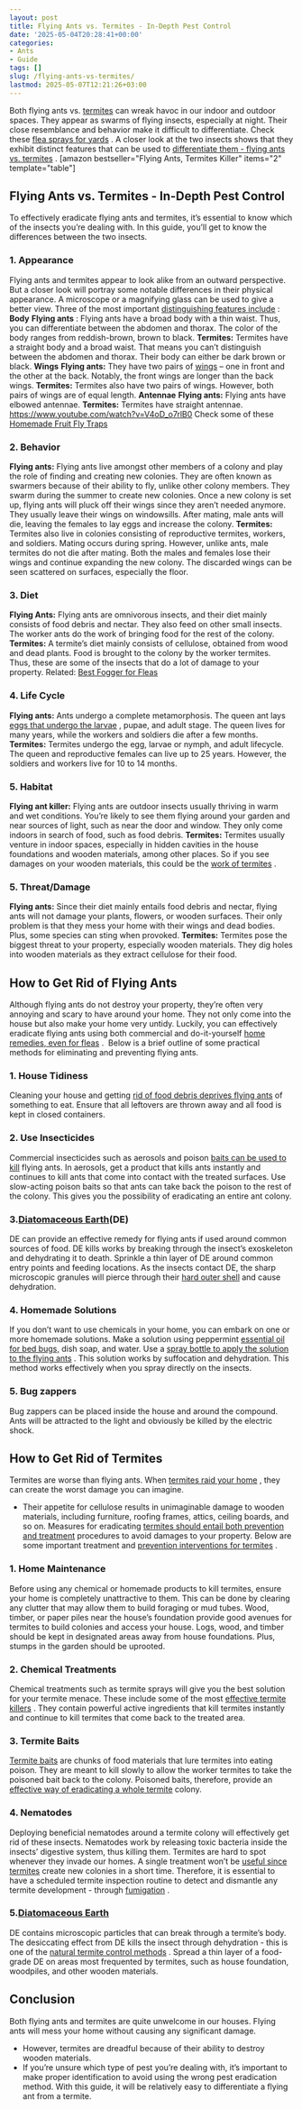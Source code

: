 ```yaml
---
layout: post
title: Flying Ants vs. Termites - In-Depth Pest Control
date: '2025-05-04T20:28:41+00:00'
categories:
- Ants
- Guide
tags: []
slug: /flying-ants-vs-termites/
lastmod: 2025-05-07T12:21:26+03:00
---
```


Both flying ants vs.
[termites](https://pestpolicy.com/what-does-a-termite-look-like/)
can wreak havoc in our indoor and outdoor spaces. They appear as swarms of flying insects, especially at night.
Their close resemblance and behavior make it difficult to differentiate. Check these
[flea sprays for yards](https://pestpolicy.com/best-flea-spray-for-yard/)
.
A closer look at the two insects shows that they exhibit distinct features that can be used to
[differentiate them - flying ants vs. termites](https://entomology.k-state.edu/extension/diagnostician/lab-news/winged-ants-vs-termites.html)
.
[amazon bestseller="Flying Ants, Termites Killer" items="2" template="table"]
## Flying Ants vs. Termites - In-Depth Pest Control
To effectively eradicate flying ants and termites, it’s essential to know which of the insects you’re dealing with. In this guide, you’ll get to know the differences between the two insects.
### 1. Appearance
Flying ants and termites appear to look alike from an outward perspective. But a closer look will portray some notable differences in their physical appearance.
A microscope or a magnifying glass can be used to give a better view. Three of the most important
[distinguishing features include](https://u.osu.edu/biomuseum/2017/01/30/mites-as-parasitoids-of-invasive-ants/)
:
**Body**
**Flying ants**
: Flying ants have a broad body with a thin waist. Thus, you can differentiate between the abdomen and thorax. The color of the body ranges from reddish-brown, brown to black.
**Termites:**
Termites have a straight body and a broad waist. That means you can’t distinguish between the abdomen and thorax. Their body can either be dark brown or black.
**Wings**
**Flying ants:**
They have two pairs of
[wings](https://pestpolicy.com/do-bed-bugs-have-wings/)
– one in front and the other at the back. Notably, the front wings are longer than the back wings.
**Termites:**
Termites also have two pairs of wings. However, both pairs of wings are of equal length.
**Antennae**
**Flying ants:**
Flying ants have elbowed antennae.
**Termites:**
Termites have straight antennae.
https://www.youtube.com/watch?v=V4oD_o7rlB0
Check some of these
[Homemade Fruit Fly Traps](https://pestpolicy.com/homemade-fruit-fly-trap/)
### 2. Behavior
**Flying ants:**
Flying ants live amongst other members of a colony and play the role of finding and creating new colonies. They are often known as swarmers because of their ability to fly, unlike other colony members.
They swarm during the summer to create new colonies. Once a new colony is set up, flying ants will pluck off their wings since they aren’t needed anymore. They usually leave their wings on windowsills. After mating, male ants will die, leaving the females to lay eggs and increase the colony.
**Termites:**
Termites also live in colonies consisting of reproductive termites, workers, and soldiers. Mating occurs during spring. However, unlike ants, male termites do not die after mating. Both the males and females lose their wings and continue expanding the new colony.
The discarded wings can be seen scattered on surfaces, especially the floor.
### 3. Diet
**Flying Ants:**
Flying ants are omnivorous insects, and their diet mainly consists of food debris and nectar. They also feed on other small insects. The worker ants do the work of bringing food for the rest of the colony.
**Termites:**
A termite’s diet mainly consists of cellulose, obtained from wood and dead plants. Food is brought to the colony by the worker termites. Thus, these are some of the insects that do a lot of damage to your property.
Related:
[Best Fogger for Fleas](https://pestpolicy.com/best-fogger-for-fleas/)
### 4. Life Cycle
**Flying ants:**
Ants undergo a complete metamorphosis. The queen ant lays
[eggs that undergo the larvae](https://pestpolicy.com/does-the-dryer-kill-fleas/)
, pupae, and adult stage. The queen lives for many years, while the workers and soldiers die after a few months.
**Termites:**
Termites undergo the egg, larvae or nymph, and adult lifecycle. The queen and reproductive females can live up to 25 years. However, the soldiers and workers live for 10 to 14 months.
### 5. Habitat
**Flying ant killer:**
Flying ants are outdoor insects usually thriving in warm and wet conditions. You’re likely to see them flying around your garden and near sources of light, such as near the door and window. They only come indoors in search of food, such as food debris.
**Termites:**
Termites usually venture in indoor spaces, especially in hidden cavities in the house foundations and wooden materials, among other places. So if you see damages on your wooden materials, this could be the
[work of termites](https://pestpolicy.com/termite-fumigation/)
.
### 5. Threat/Damage
**Flying ants:**
Since their diet mainly entails food debris and nectar, flying ants will not damage your plants, flowers, or wooden surfaces. Their only problem is that they mess your home with their wings and dead bodies. Plus, some species can sting when provoked.
**Termites:**
Termites pose the biggest threat to your property, especially wooden materials. They dig holes into wooden materials as they extract cellulose for their food.
## **How to Get Rid of Flying Ants**
Although flying ants do not destroy your property, they’re often very annoying and scary to have around your home. They not only come into the house but also make your home very untidy.
Luckily, you can effectively eradicate flying ants using both commercial and do-it-yourself
[home remedies, even for fleas](https://pestpolicy.com/home-remedies-for-fleas/)
.  Below is a brief outline of some practical methods for eliminating and preventing flying ants.
### 1. House Tidiness
Cleaning your house and getting
[rid of food debris deprives flying ants](https://pestpolicy.com/how-to-get-rid-of-ants-in-the-bathroom/)
of something to eat. Ensure that all leftovers are thrown away and all food is kept in closed containers.
### 2. Use Insecticides
Commercial insecticides such as aerosols and poison
[baits can be used to kill](https://pestpolicy.com/combat-max-12-month-roach-killing-bait-review/)
flying ants. In aerosols, get a product that kills ants instantly and continues to kill ants that come into contact with the treated surfaces.
Use slow-acting poison baits so that ants can take back the poison to the rest of the colony. This gives you the possibility of eradicating an entire ant colony.
### 3.[Diatomaceous Earth](https://pestpolicy.com/diatomaceous-earth-for-fleas/)(DE)
DE can provide an effective remedy for flying ants if used around common sources of food. DE kills works by breaking through the insect’s exoskeleton and dehydrating it to death.
Sprinkle a thin layer of DE around common entry points and feeding locations. As the insects contact DE, the sharp microscopic granules will pierce through their
[hard outer shell](https://pestpolicy.com/are-bed-bug-eggs-hard-or-soft/)
and cause dehydration.
### 4. Homemade Solutions
If you don’t want to use chemicals in your home, you can embark on one or more homemade solutions. Make a solution using peppermint
[essential oil for bed bugs,](https://pestpolicy.com/does-lavender-kill-bed-bugs/)
dish soap, and water.
Use a
[spray bottle to apply the solution to the flying ants](https://pestpolicy.com/raid-ant-roach-killer-insecticide-spray-review/)
. This solution works by suffocation and dehydration. This method works effectively when you spray directly on the insects.
### 5. Bug zappers
Bug zappers can be placed inside the house and around the compound. Ants will be attracted to the light and obviously be killed by the electric shock.
## **How to Get Rid of Termites**
Termites are worse than flying ants. When
[termites raid your home](https://pestpolicy.com/home-remedy-for-termites/)
, they can create the worst damage you can imagine.
- Their appetite for cellulose results in unimaginable damage to wooden materials, including furniture, roofing frames, attics, ceiling boards, and so on.
Measures for eradicating
[termites should entail both prevention and treatment](https://pestpolicy.com/subterranean-termites-treatment/)
procedures to avoid damages to your property. Below are some important treatment and
[prevention interventions for termites](https://pestpolicy.com/termite-prevention/)
.
### 1. Home Maintenance
Before using any chemical or homemade products to kill termites, ensure your home is completely unattractive to them. This can be done by clearing any clutter that may allow them to build foraging or mud tubes.
Wood, timber, or paper piles near the house’s foundation provide good avenues for termites to build colonies and access your house. Logs, wood, and timber should be kept in designated areas away from house foundations. Plus, stumps in the garden should be uprooted.
### 2. Chemical Treatments
Chemical treatments such as termite sprays will give you the best solution for your termite menace. These include some of the most
[effective termite killers](https://pestpolicy.com/best-termite-killer/)
.
They contain powerful active ingredients that kill termites instantly and continue to kill termites that come back to the treated area.
### 3. Termite Baits
[Termite baits](https://pestpolicy.com/best-termite-bait-stations/)
are chunks of food materials that lure termites into eating poison. They are meant to kill slowly to allow the worker termites to take the poisoned bait back to the colony.
Poisoned baits, therefore, provide an
[effective way of eradicating a whole termite](https://pestpolicy.com/soil-treatment-for-termites/)
colony.
### 4. Nematodes
Deploying beneficial nematodes around a termite colony will effectively get rid of these insects.
Nematodes work by releasing toxic bacteria inside the insects’ digestive system, thus killing them. Termites are hard to spot whenever they invade our homes.
A single treatment won’t be
[useful since termites](https://pestpolicy.com/how-to-get-rid-of-termites/)
create new colonies in a short time. Therefore, it is essential to have a scheduled termite inspection routine to detect and dismantle any termite development - through
[fumigation](https://pestpolicy.com/termite-fumigation/)
.
### 5.[Diatomaceous Earth](https://pestpolicy.com/diatomaceous-earth/)
DE contains microscopic particles that can break through a termite’s body. The desiccating effect from DE kills the insect through dehydration - this is one of the
[natural termite control methods](https://pestpolicy.com/top-7-natural-termite-control-can-easily/)
.
Spread a thin layer of a food-grade DE on areas most frequented by termites, such as house foundation, woodpiles, and other wooden materials.
## **Conclusion**
Both flying ants and termites are quite unwelcome in our houses. Flying ants will mess your home without causing any significant damage.
- However, termites are dreadful because of their ability to destroy wooden materials.
- If you’re unsure which type of pest you’re dealing with, it’s important to make proper identification to avoid using the wrong pest eradication method.
With this guide, it will be relatively easy to differentiate a flying ant from a termite.
